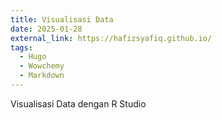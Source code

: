 ```yaml
---
title: Visualisasi Data
date: 2025-01-28
external_link: https://hafizsyafiq.github.io/
tags:
  - Hugo
  - Wowchemy
  - Markdown
---
```

Visualisasi Data dengan R Studio
<!--more-->

